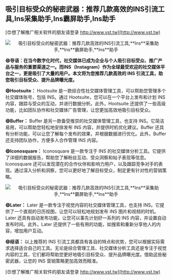 ## **吸引目标受众的秘密武器：推荐几款高效的INS引流工具,**Ins**采集助手,**Ins**霸屏助手,**Ins**助手**

[😍想了解推广相关软件的朋友请登录 http://www.vst.tw](http://www.vst.tw)

 <center><img src="https://vst.tw/MP4/tuiguang/png/3.png" alt="吸引目标受众的秘密武器：推荐几款高效的INS引流工具,**Ins**采集助手,**Ins**霸屏助手,**Ins**助手"></center>

**😄导语：在当今数字化时代，社交媒体已成为企业与个人吸引目标受众、推广产品与服务的重要渠道之一。而INS（**Ins**tagram）作为全球最受欢迎的社交媒体平台之一，更是吸引了大量的用户。本文将为您推荐几款高效的 INS 引流工具，助您吸引目标受众、提升品牌曝光度。**

**😄Hootsuite：**
Hootsuite 是一款综合性社交媒体管理工具，可以帮助您管理多个社交媒体账号，包括 INS。通过 Hootsuite，您可以在一个平台上发布和计划 INS 内容，跟踪与受众的互动，并进行数据分析。此外，Hootsuite 还提供了一些高级功能，比如团队协作和社交媒体广告管理，让您更加高效地吸引目标受众。

**😄Buffer：**
Buffer 是另一款备受推崇的社交媒体管理工具，也支持 INS。它简洁易用，可以帮助您轻松地安排发布 INS 内容，并提供时机优化建议。Buffer 还具有分析功能，可以让您了解每个发布的效果，并根据数据进行优化。此外，Buffer 还支持团队协作，方便多人合作管理 INS 内容。

**😄Iconosquare：**
Iconosquare 是一款专注于 INS 的社交媒体分析工具。它提供了详细的数据报告，帮助您了解粉丝互动、受众洞察和帖子表现等信息。Iconosquare 还可以发现潜在的合作伙伴和影响力用户，以及跟踪竞争对手的表现。通过深入分析和洞察，您可以更好地了解目标受众，制定更有针对性的营销策略。

 <center><img src="https://vst.tw/MP4/tuiguang/png/4.png" alt="吸引目标受众的秘密武器：推荐几款高效的INS引流工具,**Ins**采集助手,**Ins**霸屏助手,**Ins**助手"></center>

**😄Later：**
Later 是一款专注于视觉内容的社交媒体管理工具，也支持 INS。它提供了一个直观的日历视图，让您可以轻松地规划发布 INS 图片和视频的时机。Later 还具有自动发布功能，让您可以事先计划好一系列的 INS 内容，并设置自动发布时间。此外，Later 还提供了一些有用的功能，如搜索和重新分享他人的内容，增加用户互动。

**😄结语：**
以上推荐的 INS 引流工具都具有各自的特点和优势，您可以根据实际需求选择适合自己的工具。无论是综合管理工具、社交媒体分析工具还是专注于视觉内容的工具，它们都将帮助您更好地吸引目标受众、提升品牌曝光度。借助这些秘密武器，让您的 INS 营销策略更加高效而精准。

[😍想了解推广相关软件的朋友请登录 http://www.vst.tw](http://www.vst.tw)



